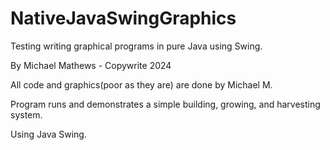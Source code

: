 # NativeJavaSwingGraphics
Testing writing graphical programs in pure Java using Swing.

By Michael Mathews - Copywrite 2024

All code and graphics(poor as they are) are done by Michael M.

Program runs and demonstrates a simple building, growing, and harvesting system. 

Using Java Swing.
